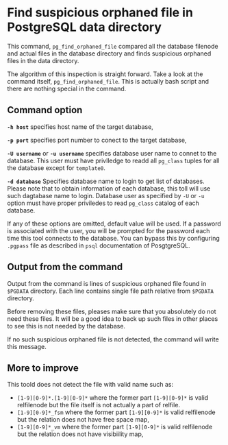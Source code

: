 # Find suspicious orphaned file in PostgreSQL data directory

This command, `pg_find_orphaned_file` compared all the database filenode and actual files in the database directory and finds suspicious orphaned files in the data directory.

The algorithm of this inspection is straight forward.  Take a look at the command itself, `pg_find_orphaned_file`.  This is actually bash script and there are nothing special in the command.

## Command option

**`-h host`** specifies host name of the target database,

**`-p port`** specifies port number to conect to the target database,

**`-U username`** or **`-u username`** specifies database user name to connet to the database.   This user must have privlledge to readd all `pg_class` tuples for all the database except for `template0`.

**`-d database`** Specifies database name to login to get list of databases.   Please note that to obtain information of each database, this toll will use such dagtabase name to login.   Database user as specified by `-U` or `-u` option must have proper priviledes to read `pg_class` catalog of each database.

If any of these options are omitted, default value will be used.   If a password is associated with the user, you will be prompted for the password each time this tool connects to the database.   You can bypass this by configuring `.pgpass` file as described in `psql` documentation of PosgtgreSQL.

## Output from the command

Output from the command is lines of suspicious orphaned file found in `$PGDATA` directory.   Each line contains single file path relative from `$PGDATA` directory.

Before removing these files, pleases make sure that you absolutely do not need these files.   It will be a good idea to back up such files in other places to see this is not needed by the database.

If no such suspicious orphaned file is not detected, the command will write this message.

## More to improve

This toold does not detect the file with valid name such as:

* `[1-9][0-9]*.[1-9][0-9]*` where the former part `[1-9][0-9]*` is valid relfilenode but the file itself is not actually a part of relfile.
* `[1-9][0-9]*_fsm` where the former part `[1-9][0-9]*` is valid relfilenode but the relation does not have free space map,
* `[1-9][0-9]*_vm` where the former part `[1-9][0-9]*` is valid relfilenode but the relation does not have visibiility map,


